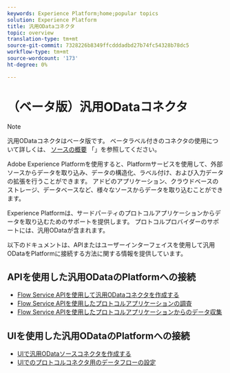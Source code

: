```yaml
---
keywords: Experience Platform;home;popular topics
solution: Experience Platform
title: 汎用ODataコネクタ
topic: overview
translation-type: tm+mt
source-git-commit: 7328226b8349ffcdddadbd27b74fc54328b78dc5
workflow-type: tm+mt
source-wordcount: '173'
ht-degree: 0%

---
```



# （ベータ版）汎用ODataコネクタ

>[!NOTE]
>汎用ODataコネクタはベータ版です。 ベータラベル付きのコネクタの使用について詳しくは、 [ソースの概要](../../home.md#terms-and-conditions) 「」を参照してください。

Adobe Experience Platformを使用すると、Platformサービスを使用して、外部ソースからデータを取り込み、データの構造化、ラベル付け、および入力データの拡張を行うことができます。 アドビのアプリケーション、クラウドベースのストレージ、データベースなど、様々なソースからデータを取り込むことができます。

Experience Platformは、サードパーティのプロトコルアプリケーションからデータを取り込むためのサポートを提供します。 プロトコルプロバイダーのサポートには、汎用ODataが含まれます。

以下のドキュメントは、APIまたはユーザーインターフェイスを使用して汎用ODataをPlatformに接続する方法に関する情報を提供しています。

## APIを使用した汎用ODataのPlatformへの接続

- [Flow Service APIを使用して汎用ODataコネクタを作成する](../../tutorials/api/create/protocols/odata.md)
- [Flow Service APIを使用したプロトコルアプリケーションの調査](../../tutorials/api/explore/protocols.md)
- [Flow Service APIを使用したプロトコルアプリケーションからのデータ収集](../../tutorials/api/collect/protocols.md)

## UIを使用した汎用ODataのPlatformへの接続

- [UIで汎用ODataソースコネクタを作成する](../../tutorials/ui/create/protocols/odata.md)
- [UIでのプロトコルコネクタ用のデータフローの設定](../../tutorials/ui/dataflow/protocols.md)